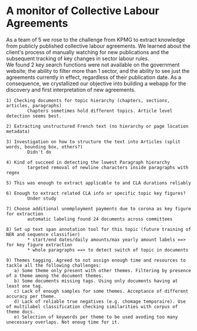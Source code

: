 # A monitor of Collective Labour Agreements

As a team of 5 we rose to the challenge from KPMG to extract knowledge from publicly published collective labour agreements. We learned about the client's process of manually watching for new publications and the subsequent tracking of key changes in sector labour rules.  
We found 2 key search functions were not available on the government website; the ability to filter more than 1 sector, and the ability to see just the agreements currently in effect, regardless of their publication date. As a consequence, we crystallized our objective into building a webapp for the discovery and first interpretation of new agreements. 


    1) Checking documents for topic hierarchy (chapters, sections, articles, paragraphs)
		    Chapters sometimes hold different topics. Article level detection seems best.

    2) Extracting unstructured French text (no hierarchy or page location metadata)
       
    3) Investigation on how to structure the text into Articles (split words, bounding box, others?)  
		    Didn't do
       
    4) Kind of succeed in detecting the lowest Paragraph hierarchy  
		    targeted removal of newline characters inside paragraphs with regex
       
    5) This was enough to extract applicable to and CLA durations reliably
       
    6) Enough to extract related CLA info or specific topic key figures?
		    Under study

    7) Choose additional unemployment payments due to corona as key figure for extraction  
		    automatic labeling found 24 documents across committees
       
    8) Set up text span annotation tool for this topic (future training of NER and sequence classifier)
		    * start/end dates/daily amounts/max yearly amount labels ==> for key figure extraction
		    * whole paragraphs ==> to detect switch of topic in documents

    9) Themes tagging. Agreed to not assign enough time and resources to tackle all the following challenges:
       a) Some theme only present with other themes. Filtering by presence of a theme among the document themes.
       b) Some documents missing tags. Using only documents having at least one tag.
       c) Lack of enough samples for some themes. Acceptance of different accuracy per theme.
       d) Lack of reliable true negatives (e.g. chomage temporaire). Use of multilabel classification checking similarities with corpus of theme docs.
       e) Selection of keywords per theme to be used avoding too many unecessary overlaps. Not enoug time for it.
